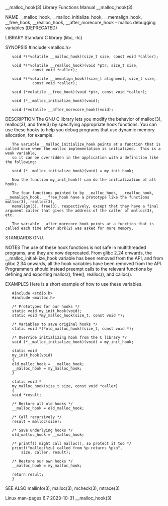 __malloc_hook(3)						   Library Functions Manual						      __malloc_hook(3)

NAME
       __malloc_hook, __malloc_initialize_hook, __memalign_hook, __free_hook, __realloc_hook, __after_morecore_hook - malloc debugging variables (DEPRECATED)

LIBRARY
       Standard C library (libc, -lc)

SYNOPSIS
       #include <malloc.h>

       void *(*volatile __malloc_hook)(size_t size, const void *caller);

       void *(*volatile __realloc_hook)(void *ptr, size_t size,
				const void *caller);

       void *(*volatile __memalign_hook)(size_t alignment, size_t size,
				const void *caller);

       void (*volatile __free_hook)(void *ptr, const void *caller);

       void (*__malloc_initialize_hook)(void);

       void (*volatile __after_morecore_hook)(void);

DESCRIPTION
       The GNU C library lets you modify the behavior of malloc(3), realloc(3), and free(3) by specifying appropriate hook functions.  You can use these hooks
       to help you debug programs that use dynamic memory allocation, for example.

       The variable __malloc_initialize_hook points at a function that is called once when the malloc implementation is initialized.  This is a weak variable,
       so it can be overridden in the application with a definition like the following:

	   void (*__malloc_initialize_hook)(void) = my_init_hook;

       Now the function my_init_hook() can do the initialization of all hooks.

       The four functions pointed to by __malloc_hook, __realloc_hook, __memalign_hook, __free_hook have a prototype like the functions malloc(3), realloc(3),
       memalign(3), free(3), respectively, except that they have a final argument caller that gives the address of the caller of malloc(3), etc.

       The variable __after_morecore_hook points at a function that is called each time after sbrk(2) was asked for more memory.

STANDARDS
       GNU.

NOTES
       The  use	 of  these  hook functions is not safe in multithreaded programs, and they are now deprecated.	From glibc 2.24 onwards, the __malloc_initial‐
       ize_hook variable has been removed from the API, and from glibc 2.34 onwards, all the hook variables have  been	removed	 from  the  API.   Programmers
       should instead preempt calls to the relevant functions by defining and exporting malloc(), free(), realloc(), and calloc().

EXAMPLES
       Here is a short example of how to use these variables.

       #include <stdio.h>
       #include <malloc.h>

       /* Prototypes for our hooks */
       static void my_init_hook(void);
       static void *my_malloc_hook(size_t, const void *);

       /* Variables to save original hooks */
       static void *(*old_malloc_hook)(size_t, const void *);

       /* Override initializing hook from the C library */
       void (*__malloc_initialize_hook)(void) = my_init_hook;

       static void
       my_init_hook(void)
       {
	   old_malloc_hook = __malloc_hook;
	   __malloc_hook = my_malloc_hook;
       }

       static void *
       my_malloc_hook(size_t size, const void *caller)
       {
	   void *result;

	   /* Restore all old hooks */
	   __malloc_hook = old_malloc_hook;

	   /* Call recursively */
	   result = malloc(size);

	   /* Save underlying hooks */
	   old_malloc_hook = __malloc_hook;

	   /* printf() might call malloc(), so protect it too */
	   printf("malloc(%zu) called from %p returns %p\n",
		   size, caller, result);

	   /* Restore our own hooks */
	   __malloc_hook = my_malloc_hook;

	   return result;
       }

SEE ALSO
       mallinfo(3), malloc(3), mcheck(3), mtrace(3)

Linux man-pages 6.7							  2023-10-31							      __malloc_hook(3)
